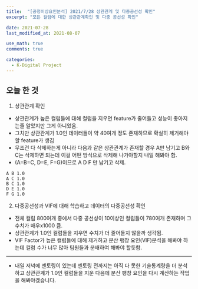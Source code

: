 ```yaml
---
title:  "[공정이상요인분석] 2021/7/28 상관관계 및 다중공선성 확인"
excerpt: "모든 컬럼에 대한 상관관계확인 및 다중 공선성 확인"

date: 2021-07-28
last_modified_at: 2021-08-07

use_math: true
comments: true

categories:
  - K-Digital Project
---
```



## 오늘 한 것

1. 상관관계 확인
- 상관관계가 높은 컬럼들에 대해 컬럼을 지우면 feature가 줄어들고 성능이 좋아지는줄 알았지만 그게 아니었음.
- 그치만 상관관계가 1.0인 데이터들이 약 40여개 정도 존재하므로 확실히 제거해야할 feature가 생김
- 무조건 다 삭제하는게 아니라 다음과 같은 상관관계가 존재할 경우 A만 남기고 B와 C는 삭제하면 되는데 이걸 어떤 방식으로 삭제해 나가야할지 내일 해봐야 함.
- (A=B=C, D=E, F=G)이므로 A D F 만 남기고 삭제.

```
A B 1.0
A C 1.0
B C 1.0
D E 1.0
F G 1.0
```

2. 다중공선성과 VIF에 대해 학습하고 데이터의 다중공선성 확인
- 전체 컬럼 800여개 중에서 다중 공선성이 10이상인 컬럼들이 780여개 존재하며 그 수치가 매우x1000 큼.
- 상관관계가 1.0인 컬럼들을 지우면 수치가 더 줄어들지 않을까 생각됨.
- VIF Factor가 높은 컬럼들에 대해 제거하고 분산 팽창 요인(VIF)분석을 해봐야 하는데 컬럼 수가 너무 많아 팀원들과 분배하여 해봐야 할듯함.

---
- 내일 저녁에 멘토링이 있는데 멘토링 전까지는 아직 다 못한 기술통계량을 더 분석하고 상관관계가 1.0인 컬럼들을 지운 다음에 분산 팽창 요인을 다시 계산하는 작업을 해봐야겠습니다.
